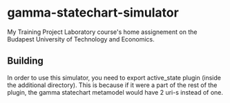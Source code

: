 # gamma-statechart-simulator
 My Training Project Laboratory course's home assignement on the Budapest University of Technology and Economics.

## Building

In order to use this simulator, you need to export active_state plugin (inside the additional directory). This is because if it were a part of the rest of the plugin, the gamma statechart metamodel would have 2 uri-s instead of one.